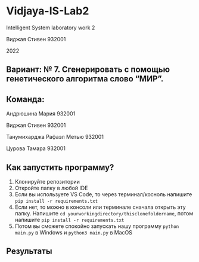 # Vidjaya-IS-Lab2
Intelligent System laboratory work 2

Виджая Стивен 932001

2022
## Вариант: № 7. Сгенерировать с помощью генетического алгоритма слово “МИР”.
## Команда:
Андрюшина Мария 932001

Виджая Стивен 932001

Танумихарджа Рафаэл Метью 932001

Цурова Тамара 932001

## Как запустить программу?
1. Клонируйте репозитории
2. Откройте папку в любой IDE
3. Если вы используете VS Code, то через терминал/косноль напишите ```pip install -r requirements.txt```
4. Если нет, то можно в консоли или терминале сначала открыть эту папку. Напишите ```cd yourworkingdirectory/thisclonefoldername```, потом напишите ```pip install -r requirements.txt```
5. Потом вы сможете спокойно запускать нашу программу ```python main.py``` в Windows и ```python3 main.py``` в MacOS
   
## Результаты
